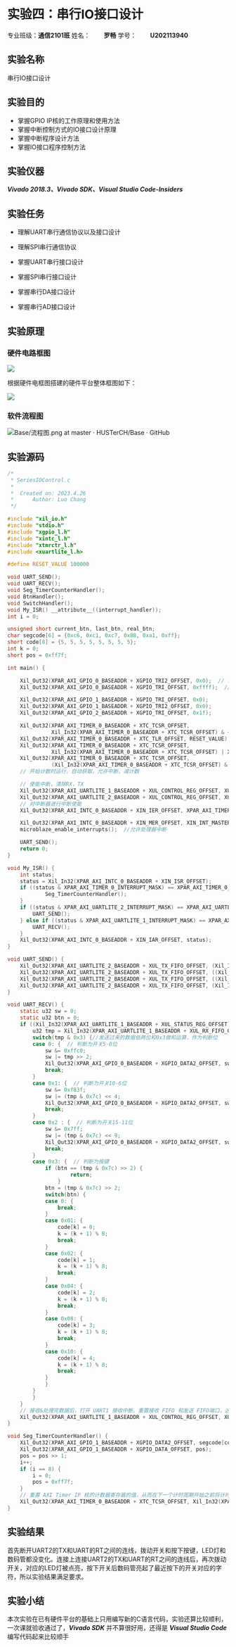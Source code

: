 # 实验四：串行IO接口设计

专业班级：**通信2101班**
姓名：        **罗畅**
学号：        **U202113940**

## 实验名称

串行IO接口设计

## 实验目的

- 掌握GPIO IP核的工作原理和使用方法
- 掌握中断控制方式的IO接口设计原理
- 掌握中断程序设计方法
- 掌握IO接口程序控制方法

## 实验仪器

***Vivado 2018.3、Vivado SDK、Visual Studio Code-Insiders***

## 实验任务

- 理解UART串行通信协议以及接口设计

- 理解SPI串行通信协议

- 掌握UART串行接口设计

- 掌握SPI串行接口设计

- 掌握串行DA接口设计

- 掌握串行AD接口设计

## 实验原理

### 硬件电路框图

![](https://github.com/HUSTerCH/Base/raw/master/circuitDesign/%E5%BE%AE%E6%9C%BA%E5%8E%9F%E7%90%86/ex4/%E4%B8%B2%E8%A1%8CIO%E7%94%B5%E8%B7%AF%E6%A1%86%E5%9B%BE.png)

根据硬件电框图搭建的硬件平台整体框图如下：

![](https://github.com/HUSTerCH/Base/raw/master/circuitDesign/%E5%BE%AE%E6%9C%BA%E5%8E%9F%E7%90%86/ex3/%E7%A1%AC%E4%BB%B6%E5%B9%B3%E5%8F%B0%E6%95%B4%E4%BD%93%E6%A1%86%E5%9B%BE.png)

### 软件流程图

![Base/流程图.png at master · HUSTerCH/Base · GitHub](https://github.com/HUSTerCH/Base/raw/master/circuitDesign/%E5%BE%AE%E6%9C%BA%E5%8E%9F%E7%90%86/ex4/%E6%B5%81%E7%A8%8B%E5%9B%BE.png)

## 实验源码

```c
/*
 * SeriesIOControl.c
 *
 *  Created on: 2023.4.26
 *      Author: Luo Chang
 */

#include "xil_io.h"
#include "stdio.h"
#include "xgpio_l.h"
#include "xintc_l.h"
#include "xtmrctr_l.h"
#include <xuartlite_l.h>

#define RESET_VALUE 100000

void UART_SEND();
void UART_RECV();
void Seg_TimerCounterHandler();
void BtnHandler();
void SwitchHandler();
void My_ISR() __attribute__((interrupt_handler));
int i = 0;

unsigned short current_btn, last_btn, real_btn;
char segcode[6] = {0xc6, 0xc1, 0xc7, 0x88, 0xa1, 0xff};
short code[8] = {5, 5, 5, 5, 5, 5, 5, 5};
int k = 0;
short pos = 0xff7f;

int main() {

    Xil_Out32(XPAR_AXI_GPIO_0_BASEADDR + XGPIO_TRI2_OFFSET, 0x0);  // 设置LED为输出
    Xil_Out32(XPAR_AXI_GPIO_0_BASEADDR + XGPIO_TRI_OFFSET, 0xffff);  // 设置Switch为输入

    Xil_Out32(XPAR_AXI_GPIO_1_BASEADDR + XGPIO_TRI_OFFSET, 0x0);
    Xil_Out32(XPAR_AXI_GPIO_1_BASEADDR + XGPIO_TRI2_OFFSET, 0x0);
    Xil_Out32(XPAR_AXI_GPIO_2_BASEADDR + XGPIO_TRI_OFFSET, 0x1f);

    Xil_Out32(XPAR_AXI_TIMER_0_BASEADDR + XTC_TCSR_OFFSET,
              Xil_In32(XPAR_AXI_TIMER_0_BASEADDR + XTC_TCSR_OFFSET) & ~XTC_CSR_ENABLE_TMR_MASK);  // 写TSCR，停止计数器
    Xil_Out32(XPAR_AXI_TIMER_0_BASEADDR + XTC_TLR_OFFSET, RESET_VALUE);  // 写TLR，预制计数值
    Xil_Out32(XPAR_AXI_TIMER_0_BASEADDR + XTC_TCSR_OFFSET,
              Xil_In32(XPAR_AXI_TIMER_0_BASEADDR + XTC_TCSR_OFFSET) | XTC_CSR_LOAD_MASK);  // 启动定时器的加载操作
    Xil_Out32(XPAR_AXI_TIMER_0_BASEADDR + XTC_TCSR_OFFSET,
              (Xil_In32(XPAR_AXI_TIMER_0_BASEADDR + XTC_TCSR_OFFSET) & ~XTC_CSR_LOAD_MASK) | XTC_CSR_ENABLE_TMR_MASK | XTC_CSR_AUTO_RELOAD_MASK | XTC_CSR_ENABLE_INT_MASK | XTC_CSR_DOWN_COUNT_MASK);
    // 开始计数时运行，自动获取，允许中断，减计数

    // 使能中断，清除RX，TX
    Xil_Out32(XPAR_AXI_UARTLITE_1_BASEADDR + XUL_CONTROL_REG_OFFSET, XUL_CR_ENABLE_INTR | XUL_CR_FIFO_RX_RESET | XUL_CR_FIFO_TX_RESET);  
    Xil_Out32(XPAR_AXI_UARTLITE_2_BASEADDR + XUL_CONTROL_REG_OFFSET, XUL_CR_ENABLE_INTR | XUL_CR_FIFO_RX_RESET | XUL_CR_FIFO_TX_RESET); 
    // 对中断器进行中断使能
    Xil_Out32(XPAR_AXI_INTC_0_BASEADDR + XIN_IER_OFFSET, XPAR_AXI_TIMER_0_INTERRUPT_MASK | XPAR_AXI_UARTLITE_1_INTERRUPT_MASK | XPAR_AXI_UARTLITE_2_INTERRUPT_MASK); 

    Xil_Out32(XPAR_AXI_INTC_0_BASEADDR + XIN_MER_OFFSET, XIN_INT_MASTER_ENABLE_MASK | XIN_INT_HARDWARE_ENABLE_MASK);
    microblaze_enable_interrupts();  //允许处理器中断

    UART_SEND();
    return 0;
}

void My_ISR() {
    int status;
    status = Xil_In32(XPAR_AXI_INTC_0_BASEADDR + XIN_ISR_OFFSET);
    if ((status & XPAR_AXI_TIMER_0_INTERRUPT_MASK) == XPAR_AXI_TIMER_0_INTERRUPT_MASK) {
            Seg_TimerCounterHandler();
    }
    if ((status & XPAR_AXI_UARTLITE_2_INTERRUPT_MASK) == XPAR_AXI_UARTLITE_2_INTERRUPT_MASK) {
        UART_SEND();
    } else if ((status & XPAR_AXI_UARTLITE_1_INTERRUPT_MASK) == XPAR_AXI_UARTLITE_1_INTERRUPT_MASK) {
        UART_RECV();
    }
    Xil_Out32(XPAR_AXI_INTC_0_BASEADDR + XIN_IAR_OFFSET, status);
}

void UART_SEND() {
    Xil_Out32(XPAR_AXI_UARTLITE_2_BASEADDR + XUL_TX_FIFO_OFFSET, (Xil_In32(XPAR_AXI_GPIO_0_BASEADDR + XGPIO_DATA_OFFSET) & 0x3f) << 2);  // 发送开关低5-0位
    Xil_Out32(XPAR_AXI_UARTLITE_2_BASEADDR + XUL_TX_FIFO_OFFSET, ((Xil_In32(XPAR_AXI_GPIO_0_BASEADDR + XGPIO_DATA_OFFSET) >> 4) & 0x7c) | 0x1);  // 发送开关低10-6位
    Xil_Out32(XPAR_AXI_UARTLITE_2_BASEADDR + XUL_TX_FIFO_OFFSET, ((Xil_In32(XPAR_AXI_GPIO_0_BASEADDR + XGPIO_DATA_OFFSET) >> 9) & 0x7c) | 0x2);  // 发送开关低15-11位
    Xil_Out32(XPAR_AXI_UARTLITE_2_BASEADDR + XUL_TX_FIFO_OFFSET, (Xil_In32(XPAR_AXI_GPIO_2_BASEADDR + XGPIO_DATA_OFFSET) << 2) | 0x3);  // 发送按键
}

void UART_RECV() {
    static u32 sw = 0;
    static u32 btn = 0;
    if ((Xil_In32(XPAR_AXI_UARTLITE_1_BASEADDR + XUL_STATUS_REG_OFFSET) & XUL_SR_RX_FIFO_VALID_DATA) == XUL_SR_RX_FIFO_VALID_DATA) {
        u32 tmp = Xil_In32(XPAR_AXI_UARTLITE_1_BASEADDR + XUL_RX_FIFO_OFFSET);
        switch(tmp & 0x3) {//发送过来的数据低两位和0x3做和运算，作为判断位
        case 0: {  // 判断为开关5-0位
            sw &= 0xffc0;
            sw |= tmp >> 2;
            Xil_Out32(XPAR_AXI_GPIO_0_BASEADDR + XGPIO_DATA2_OFFSET, sw);
            break;
        }
        case 0x1: {  // 判断为开关10-6位
            sw &= 0xf83f;
            sw |= (tmp & 0x7c) << 4;
            Xil_Out32(XPAR_AXI_GPIO_0_BASEADDR + XGPIO_DATA2_OFFSET, sw);
            break;
        }
        case 0x2 : {  // 判断为开关15-11位
            sw &= 0x7ff;
            sw |= (tmp & 0x7c) << 9;
            Xil_Out32(XPAR_AXI_GPIO_0_BASEADDR + XGPIO_DATA2_OFFSET, sw);
            break;
        }
        case 0x3: {  // 判断为按键
            if (btn == (tmp & 0x7c) >> 2) {
                    return;
                }
            btn = (tmp & 0x7c) >> 2;
            switch(btn) {
            case 0: {
                break;
            }
            case 0x01: {
                code[k] = 0;
                k = (k + 1) % 8;
                break;
            }
            case 0x02: {
                code[k] = 1;
                k = (k + 1) % 8;
                break;
            }
            case 0x04: {
                code[k] = 2;
                k = (k + 1) % 8;
                break;
            }
            case 0x08: {
                code[k] = 3;
                k = (k + 1) % 8;
                break;
            }
            case 0x10: {
                code[k] = 4;
                k = (k + 1) % 8;
                break;
            }
            }
        }
        }
    }
    // 接收&处理完数据后，打开 UART1 接收中断、重置接收 FIFO 和发送 FIFO端口，这样可以保证在下一次接收数据时不会存在任何未知的数据
    Xil_Out32(XPAR_AXI_UARTLITE_1_BASEADDR + XUL_CONTROL_REG_OFFSET, XUL_CR_ENABLE_INTR | XUL_CR_FIFO_RX_RESET | XUL_CR_FIFO_TX_RESET);
}

void Seg_TimerCounterHandler() {
    Xil_Out32(XPAR_AXI_GPIO_1_BASEADDR + XGPIO_DATA2_OFFSET, segcode[code[(i + k) % 8]]);
    Xil_Out32(XPAR_AXI_GPIO_1_BASEADDR + XGPIO_DATA_OFFSET, pos);
    pos = pos >> 1;
    i++;
    if (i == 8) {
        i = 0;
        pos = 0xff7f;
    }
    // 重置 AXI Timer IP 核的计数器寄存器的值，从而在下一个计时周期开始之前将计时器的值重置为 0
    Xil_Out32(XPAR_AXI_TIMER_0_BASEADDR + XTC_TCSR_OFFSET, Xil_In32(XPAR_AXI_TIMER_0_BASEADDR + XTC_TCSR_OFFSET));
}
```

## 实验结果

首先断开UART2的TX和UART的RT之间的连线，拨动开关和按下按键，LED灯和数码管都没变化。连接上连接UART2的TX和UART的RT之间的连线后，再次拨动开关，对应的LED灯被点亮，按下开关后数码管亮起了最近按下的开关对应的字符，所以实验结果满足要求。

## 实验小结

本次实验在已有硬件平台的基础上只用编写新的C语言代码，实验还算比较顺利，一次课就验收通过了，***Vivado SDK*** 并不算很好用，还得是 ***Visual Studio Code*** 编写代码起来比较顺手

